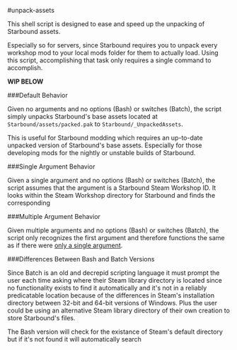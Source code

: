 #unpack-assets

This shell script is designed to ease and speed up the unpacking of Starbound assets.

Especially so for servers, since Starbound requires you to unpack every workshop mod to your local mods folder for them to actually load. Using this script, accomplishing that task only requires a single command to accomplish.

**WIP BELOW**

###Default Behavior

Given no arguments and no options (Bash) or switches (Batch), the script simply unpacks Starbound's base assets located at `Starbound/assets/packed.pak` to `Starbound/_UnpackedAssets`.

This is useful for Starbound modding which requires an up-to-date unpacked version of Starbound's base assets. Especially for those developing mods for the nightly or unstable builds of Starbound.

###Single Argument Behavior

Given a single argument and no options (Bash) or switches (Batch), the script assumes that the argument is a Starbound Steam Workshop ID. It looks within the Steam Workshop directory for Starbound and finds the corresponding 

###Multiple Argument Behavior

Given multiple arguments and no options (Bash) or switches (Batch), the script only recognizes the first argument and therefore functions the same as if there were [only a single argument](https://github.com/HyperHamster/unpack-assets#single-argument-behavior).

###Differences Between Bash and Batch Versions

Since Batch is an old and decrepid scripting language it must prompt the user each time asking where their Steam library directory is located since no functionality exists to find it automatically and it's not in a reliably predicatable location because of the differences in Steam's installation directory between 32-bit and 64-bit versions of Windows. Plus the user could be using an alternative Steam library directory of their own creation to store Starbound's files.

The Bash version will check for the existance of Steam's default directory but if it's not found it will automatically search 
